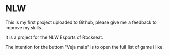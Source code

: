 # NLW

This is my first project uploaded to Github, please give me a feedback to improve my skills.

It is a project for the NLW Esports of Rockseat.

The intention for the buttom "Veja mais" is to open the full list of game i like.
